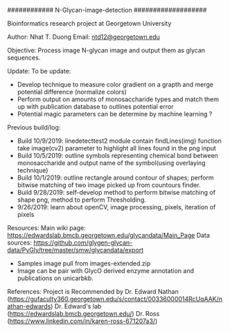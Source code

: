 ############ N-Glycan-image-detection ###################

Bioinformatics research project at Georgetown University

Author: Nhat T. Duong
Email: ntd12@georgetown.edu

Objective:
Process image N-glycan image and output them as glycan sequences.

Update:
To be update:
- Develop technique to measure color gradient on a grapth and merge potential difference (normalize colors)  
- Perform output on amounts of monosaccharide types and match them up with publication database to outlines potential error
- Potential magic parameters can be determine by machine learning ?

Previous build/log:
- Build 10/9/2019: linedetecttest2 module contain findLines(img) function take image(cv2) parameter to highlight all lines found in the png input
- Build 10/5/2019: outline symbols representing chemical bond between monosaccharide and output name of the symbol(using overlaying technique)
- Build 10/1/2019: outline rectangle around contour of shapes; perform bitwise matching of two image picked up from countours finder.
- Build 9/28/2019: self-develop method to perform bitwise matching of shape png, method to perform Thresholding.
- 9/26/2019: learn about openCV, image processing, pixels, iteration of pixels


Resources:
Main wiki page: https://edwardslab.bmcb.georgetown.edu/glycandata/Main_Page
Data sources: https://github.com/glygen-glycan-data/PyGly/tree/master/smw/glycandata/export
  - Samples image pull from images-extended.zip
  - Image can be pair with GlycO derived enzyme annotation and publications on unicarbkb.


References:
Project is Recommended by Dr. Edward Nathan (https://gufaculty360.georgetown.edu/s/contact/00336000014RcUqAAK/nathan-edwards)
Dr. Edward's lab (https://edwardslab.bmcb.georgetown.edu/)
Dr. Ross (https://www.linkedin.com/in/karen-ross-671207a3/)
